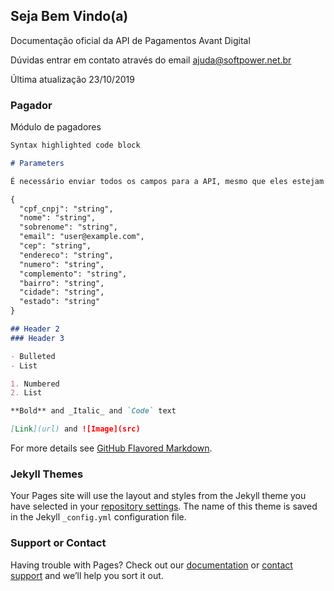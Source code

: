 ## Seja Bem Vindo(a)

Documentação oficial da API de Pagamentos Avant Digital

Dúvidas entrar em contato através do email ajuda@softpower.net.br

Última atualização 23/10/2019

### Pagador

Módulo de pagadores

```markdown
Syntax highlighted code block

# Parameters

É necessário enviar todos os campos para a API, mesmo que eles estejam em branco.

{
  "cpf_cnpj": "string",
  "nome": "string",
  "sobrenome": "string",
  "email": "user@example.com",
  "cep": "string",
  "endereco": "string",
  "numero": "string",
  "complemento": "string",
  "bairro": "string",
  "cidade": "string",
  "estado": "string"
}

## Header 2
### Header 3

- Bulleted
- List

1. Numbered
2. List

**Bold** and _Italic_ and `Code` text

[Link](url) and ![Image](src)
```

For more details see [GitHub Flavored Markdown](https://guides.github.com/features/mastering-markdown/).

### Jekyll Themes

Your Pages site will use the layout and styles from the Jekyll theme you have selected in your [repository settings](https://github.com/softpowertecnologia/apipagamentos/settings/pages). The name of this theme is saved in the Jekyll `_config.yml` configuration file.

### Support or Contact

Having trouble with Pages? Check out our [documentation](https://docs.github.com/categories/github-pages-basics/) or [contact support](https://support.github.com/contact) and we’ll help you sort it out.
